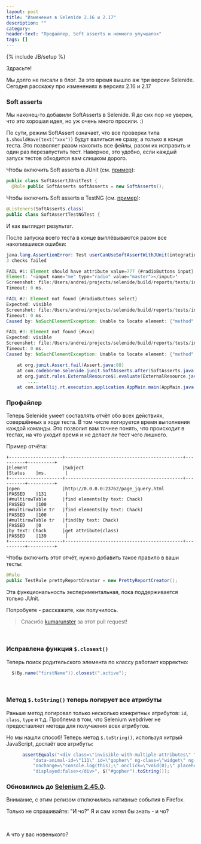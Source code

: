 ```yaml
---
layout: post
title: "Изменения в Selenide 2.16 и 2.17"
description: ""
category:
header-text: "Профайлер, Soft asserts и немного улучшалок"
tags: []
---
```

{% include JB/setup %}

Здрасьте!

Мы долго не писали в блог. За это время вышло аж три версии Selenide. 
Сегодня расскажу про изменениях в версиях 2.16 и 2.17

### Soft asserts

Мы наконец-то добавили SoftAsserts в Selenide. Я до сих пор не уверен, что это хорошая идея, но уж очень много просили. :)

По сути, режим SoftAssert означает, что все проверки типа `$.shouldHave(text("xxx"))` будут валиться не сразу, а только в конце теста. 
Это позволяет разом накопить все фейлы, разом их исправить и один раз перезапустить тест.
Наверное, это удобно, если каждый запуск тестов обходится вам слишком дорого.

Чтобы включить Soft asserts в JUnit (см. [пример](https://github.com/codeborne/selenide/blob/master/src/test/java/integration/SoftAssertJUnitTest.java)):

```java
public class SoftAssertJUnitTest {
  @Rule public SoftAsserts softAsserts = new SoftAsserts();
```

Чтобы включить Soft asserts в TestNG (см. [пример](https://github.com/codeborne/selenide/blob/master/src/test/java/integration/testng/SoftAssertTestNGTest.java)):

```java
@Listeners(SoftAsserts.class)
public class SoftAssertTestNGTest {
```

И как выглядит результат. 

После запуска всего теста в конце выплёвываются разом все накопившиеся ошибки:

```java
java.lang.AssertionError: Test userCanUseSoftAssertWithJUnit(integration.SoftAssertJUnitTest) failed.
3 checks failed

FAIL #1: Element should have attribute value=777 {#radioButtons input}
Element: '<input name="me" type="radio" value="master"></input>'
Screenshot: file:/Users/andrei/projects/selenide/build/reports/tests/integration/SoftAssertJUnitTest/userCanUseSoftAssertWithJUnit/1425503251321.0.png
Timeout: 0 ms.

FAIL #2: Element not found {#radioButtons select}
Expected: visible
Screenshot: file:/Users/andrei/projects/selenide/build/reports/tests/integration/SoftAssertJUnitTest/userCanUseSoftAssertWithJUnit/1425503252361.1.png
Timeout: 0 ms.
Caused by: NoSuchElementException: Unable to locate element: {"method":"css selector","selector":"#radioButtons select"}

FAIL #3: Element not found {#xxx}
Expected: visible
Screenshot: file:/Users/andrei/projects/selenide/build/reports/tests/integration/SoftAssertJUnitTest/userCanUseSoftAssertWithJUnit/1425503252697.2.png
Timeout: 0 ms.
Caused by: NoSuchElementException: Unable to locate element: {"method":"css selector","selector":"#xxx"}

    at org.junit.Assert.fail(Assert.java:88)
    at com.codeborne.selenide.junit.SoftAsserts.after(SoftAsserts.java:54)
    at org.junit.rules.ExternalResource$1.evaluate(ExternalResource.java:50)
        ....
    at com.intellij.rt.execution.application.AppMain.main(AppMain.java:134)
```

### Профайлер

Теперь Selenide умеет составлять отчёт обо всех действиях, совершённых в ходе теста. В том числе логируется время 
выполнения каждой команды. Это позволит вам точнее понять, что происходит в тестах, на что уходит время и не делает ли
тест чего лишнего.

Пример отчёта:

```
+--------------------+--------------------------------------------+----------+----------+
|Element             |Subject                                     |Status    |ms.       |
+--------------------+--------------------------------------------+----------+----------+
|open                |http://0.0.0.0:23762/page_jquery.html       |PASSED    |131       |
|#multirowTable      |find elements(by text: Chack)               |PASSED    |100       |
|#multirowTable tr   |find elements(by text: Chack)               |PASSED    |100       |
|#multirowTable tr   |find(by text: Chack)                        |PASSED    |0         |
|by text: Chack      |get attribute(class)                        |PASSED    |139       |
+--------------------+--------------------------------------------+----------+----------+
```

Чтобы включить этот отчёт, нужно добавить такое правило в ваши тесты:

```java
@Rule
public TestRule prettyReportCreator = new PrettyReportCreator();
```

Эта функциональность экспериментальная, пока поддерживается только JUnit.

Попробуете - расскажите, как получилось.

> Спасибо [kumarunster](https://github.com/kumarunster) за этот pull request! 

<br/>

### Исправлена функция `$.closest()`

Теперь поиск родительского элемента по классу работает корректно:

```java
  $(By.name("firstName")).closest(".active");
```

<br/>

### Метод `$.toString()` теперь логирует все атрибуты

Раньше метод логировал только несколько конкретных атрибутов: `id`, `class`, `type` и т.д.
Проблема в том, что Selenium webdriver не предоставляет метода для получаения всех атрибутов.

Но мы нашли способ! Теперь метод `$.toString()`, используя хитрый JavaScript, достаёт все атрибуты:

```java
      assertEquals("<div class=\"invisible-with-multiple-attributes\" " +
          "data-animal-id=\"111\" id=\"gopher\" ng-class=\"widget\" ng-click=\"none\" " +
          "onchange=\"console.log(this);\" onclick=\"void(0);\" placeholder=\"Животное\" " +
          "displayed:false></div>", $("#gopher").toString());
```

### Обновились до [Selenium 2.45.0]({{site.SELENIUM_CHANGELOG}}).

Внимание, с этим релизом отключились нативные события в Firefox. 

Только не спрашивайте: "И чо?" 
Я и сам хотел бы знать - и чо? 

<br/>

А что у вас новенького?

<br/>